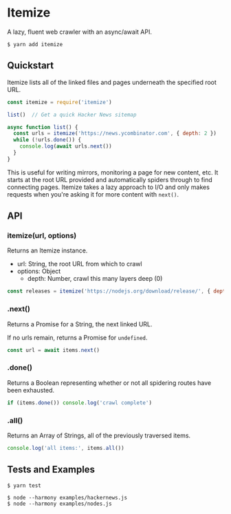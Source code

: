 # Itemize

A lazy, fluent web crawler with an async/await API.

```
$ yarn add itemize
```

## Quickstart

Itemize lists all of the linked files and pages underneath the specified root URL.

```js
const itemize = require('itemize')

list()  // Get a quick Hacker News sitemap

async function list() {
  const urls = itemize('https://news.ycombinator.com', { depth: 2 })
  while (!urls.done()) {
    console.log(await urls.next())
  }
}
```

This is useful for writing mirrors, monitoring a page for new content, etc.
It starts at the root URL provided and automatically spiders through to find connecting pages.
Itemize takes a lazy approach to I/O and only makes requests when you're asking it for more content
with `next()`.

## API

### itemize(url, options)

Returns an Itemize instance.

- url: String, the root URL from which to crawl
- options: Object
  - depth: Number, crawl this many layers deep (0)

```js
const releases = itemize('https://nodejs.org/download/release/', { depth: 1 })
```

### .next()

Returns a Promise for a String, the next linked URL.

If no urls remain, returns a Promise for `undefined`.

```js
const url = await items.next()
```

### .done()

Returns a Boolean representing whether or not all spidering routes have been exhausted.

```js
if (items.done()) console.log('crawl complete')
```

### .all()

Returns an Array of Strings, all of the previously traversed items.

```js
console.log('all items:', items.all())
```

## Tests and Examples

```
$ yarn test
```

```
$ node --harmony examples/hackernews.js
$ node --harmony examples/nodes.js
```

